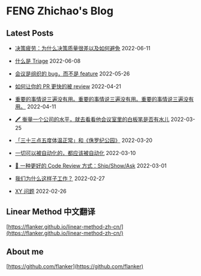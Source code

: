 # FENG Zhichao's Blog

## Latest Posts

* [决策疲劳：为什么决策质量很差以及如何避免](2022-06-11-decision-fatigue.md) 2022-06-11
* [什么是 Triage](2022-06-08-what-is-triage.md) 2022-06-08
* [会议是组织的 bug，而不是 feature](2022-05-26-meetings-are-bugs-not-features.md) 2022-05-26
* [如何让你的 PR 更快的被 review](2022-04-21-how-to-get-your-pr-reviewed.md) 2022-04-21
* [重要的事情说三遍没有用。重要的事情说三遍没有用。重要的事情说三遍没有用。](2022-04-11-important-things.md) 2022-04-11

* [🖍 衡量一个公司的水平，就去看看他会议室里的白板笔是否有水儿](2022-03-25_whiteboard_marker.md) 2022-03-25
* [「三十三点五度体温正常」和《侏罗纪公园》](2022-03-20_33_degrees_and_jurassic_park.md) 2022-03-20
* [一切可以被自动化的，都应该被自动化](2022-03-10_everything_can_be_automated_must_be_automated.md) 2022-03-10
* [🚀 一种更好的 Code Review 方式：Ship/Show/Ask](2022-03-01_ship_show_ask.md) 2022-03-01
* [我们为什么这样子工作？](2022-02-27_why_we_work.md) 2022-02-27
* [XY 问题](2022-02-26_xy_problem.md) 2022-02-26

## Linear Method 中文翻译

[https://flanker.github.io/linear-method-zh-cn/](https://flanker.github.io/linear-method-zh-cn/)

## About me

[https://github.com/flanker](https://github.com/flanker)
